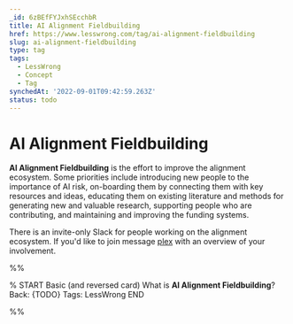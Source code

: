 ```yaml
---
_id: 6zBEfFYJxhSEcchbR
title: AI Alignment Fieldbuilding
href: https://www.lesswrong.com/tag/ai-alignment-fieldbuilding
slug: ai-alignment-fieldbuilding
type: tag
tags:
  - LessWrong
  - Concept
  - Tag
synchedAt: '2022-09-01T09:42:59.263Z'
status: todo
---
```


# AI Alignment Fieldbuilding

**AI Alignment Fieldbuilding** is the effort to improve the alignment ecosystem. Some priorities include introducing new people to the importance of AI risk, on-boarding them by connecting them with key resources and ideas, educating them on existing literature and methods for generating new and valuable research, supporting people who are contributing, and maintaining and improving the funding systems.

There is an invite-only Slack for people working on the alignment ecosystem. If you'd like to join message [plex](https://www.lesswrong.com/users/ete) with an overview of your involvement.


%%

% START
Basic (and reversed card)
What is **AI Alignment Fieldbuilding**?
Back: {TODO}
Tags: LessWrong
END

%%
	
